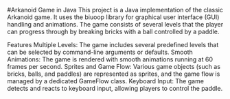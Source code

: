 #Arkanoid Game in Java
This project is a Java implementation of the classic Arkanoid game. It uses the biuoop library for graphical user interface (GUI) handling and animations. The game consists of several levels that the player can progress through by breaking bricks with a ball controlled by a paddle.

Features
Multiple Levels: The game includes several predefined levels that can be selected by command-line arguments or defaults.
Smooth Animations: The game is rendered with smooth animations running at 60 frames per second.
Sprites and Game Flow: Various game objects (such as bricks, balls, and paddles) are represented as sprites, and the game flow is managed by a dedicated GameFlow class.
Keyboard Input: The game detects and reacts to keyboard input, allowing players to control the paddle.
